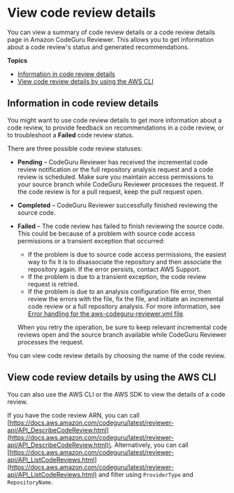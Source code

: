 # View code review details<a name="view-code-review-details"></a>

You can view a summary of code review details or a code review details page in Amazon CodeGuru Reviewer\. This allows you to get information about a code review's status and generated recommendations\.

**Topics**
+ [Information in code review details](#information-in-code-review-details)
+ [View code review details by using the AWS CLI](#view-details-cli)

## Information in code review details<a name="information-in-code-review-details"></a>

You might want to use code review details to get more information about a code review, to provide feedback on recommendations in a code review, or to troubleshoot a **Failed** code review status\. 

There are three possible code review statuses: 
+ **Pending** – CodeGuru Reviewer has received the incremental code review notification or the full repository analysis request and a code review is scheduled\. Make sure you maintain access permissions to your source branch while CodeGuru Reviewer processes the request\. If the code review is for a pull request, keep the pull request open\.
+ **Completed** – CodeGuru Reviewer successfully finished reviewing the source code\.
+ **Failed** – The code review has failed to finish reviewing the source code\. This could be because of a problem with source code access permissions or a transient exception that occurred:
  + If the problem is due to source code access permissions, the easiest way to fix it is to disassociate the repository and then associate the repository again\. If the error persists, contact AWS Support\.
  + If the problem is due to a transient exception, the code review request is retried\.
  + If the problem is due to an analysis configuration file error, then review the errors with the file, fix the file, and initiate an incremental code review or a full repository analysis\. For more information, see [Error handling for the aws\-codeguru\-reviewer\.yml file](recommendation-suppression.md#error-handling-yml)\. 

   When you retry the operation, be sure to keep relevant incremental code reviews open and the source branch available while CodeGuru Reviewer processes the request\. 

You can view code review details by choosing the name of the code review\. 

## View code review details by using the AWS CLI<a name="view-details-cli"></a>

You can also use the AWS CLI or the AWS SDK to view the details of a code review\. 

If you have the code review ARN, you can call [https://docs.aws.amazon.com/codeguru/latest/reviewer-api/API_DescribeCodeReview.html](https://docs.aws.amazon.com/codeguru/latest/reviewer-api/API_DescribeCodeReview.html)\. Alternatively, you can call [https://docs.aws.amazon.com/codeguru/latest/reviewer-api/API_ListCodeReviews.html](https://docs.aws.amazon.com/codeguru/latest/reviewer-api/API_ListCodeReviews.html) and filter using `ProviderType` and `RepositoryName`\. 